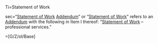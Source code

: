 Ti=Statement of Work

sec=“<a href='#Def.Statement_of_Work.sec' class='definedterm'>Statement of Work</a> <a href='#Def.Addendum.sec' class='definedterm'>Addendum</a>” or “<a href='#Def.Statement_of_Work.sec' class='definedterm'>Statement of Work</a>” refers to an <a href='#Def.Addendum.sec' class='definedterm'>Addendum</a> with the following in Item I thereof: “<a href='#Def.Statement_of_Work.sec' class='definedterm'>Statement of Work</a> – professional services.”

=[G/Z/ol/Base]
